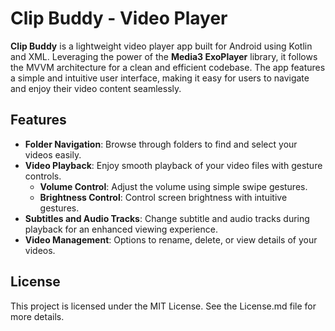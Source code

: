 # Clip Buddy -  Video Player


**Clip Buddy** is a lightweight video player app built for Android using Kotlin and XML. Leveraging the power of the **Media3 ExoPlayer** library, it follows the MVVM architecture for a clean and efficient codebase. The app features a simple and intuitive user interface, making it easy for users to navigate and enjoy their video content seamlessly.

## Features

- **Folder Navigation**: Browse through folders to find and select your videos easily.
- **Video Playback**: Enjoy smooth playback of your video files with gesture controls.
    - **Volume Control**: Adjust the volume using simple swipe gestures.
    - **Brightness Control**: Control screen brightness with intuitive gestures.
- **Subtitles and Audio Tracks**: Change subtitle and audio tracks during playback for an enhanced viewing experience.
- **Video Management**: Options to rename, delete, or view details of your videos.

## License

This project is licensed under the MIT License. See the License.md file for more details.
